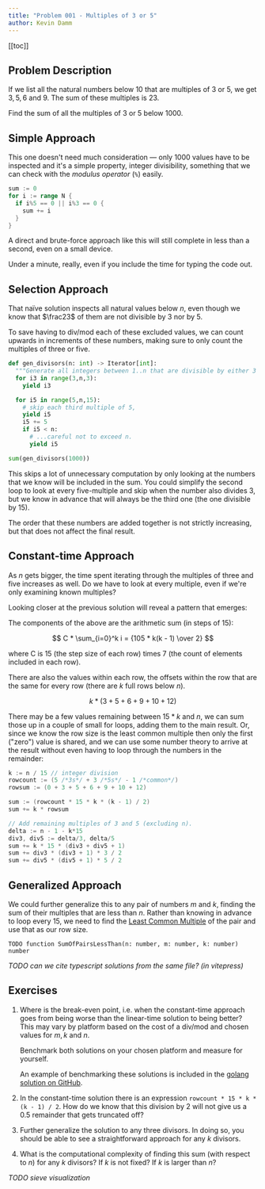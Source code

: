 ```yaml
---
title: "Problem 001 - Multiples of 3 or 5"
author: Kevin Damm
---
```


[[toc]]

## Problem Description

If we list all the natural numbers below $10$ that are multiples of $3$ or $5$,
we get $3, 5, 6$ and $9$. The sum of these multiples is $23$.

Find the sum of all the multiples of $3$ or $5$ below $1000$.


## Simple Approach

This one doesn't need much consideration &mdash; only 1000 values have to be
inspected and it's a simple property, integer divisibility, something that we
can check with the _modulus operator_ (`%`) easily.

```go
sum := 0
for i := range N {
  if i%5 == 0 || i%3 == 0 {
    sum += i
  }
}
```

A direct and brute-force approach like this will still complete in less than a
second, even on a small device.

Under a minute, really, even if you include the time for typing the code out.


## Selection Approach

That naïve solution inspects all natural values below $n$, even though we know
that $\frac23$ of them are not divisible by $3$ nor by $5$. 

To save having to div/mod each of these excluded values, we can count upwards
in increments of these numbers, making sure to only count the multiples of three
or five.

```python
def gen_divisors(n: int) -> Iterator[int]:
  """Generate all integers between 1..n that are divisible by either 3 or 5."""
  for i3 in range(3,n,3):
    yield i3

  for i5 in range(5,n,15):
    # skip each third multiple of 5,
    yield i5
    i5 += 5
    if i5 < n:
      # ...careful not to exceed n.
      yield i5

sum(gen_divisors(1000))
```

This skips a lot of unnecessary computation by only looking at the numbers that
we know will be included in the sum.  You could simplify the second loop to look
at every five-multiple and skip when the number also divides $3$, but we know in
advance that will always be the third one (the one divisible by $15$).

The order that these numbers are added together is not strictly increasing, but
that does not affect the final result.


## Constant-time Approach

As $n$ gets bigger, the time spent iterating through the multiples of three and
five increases as well.  Do we have to look at every multiple, even if we're
only examining known multiples?

Looking closer at the previous solution will reveal a pattern that emerges:

<div class="numbergrid" data-id="sieve"></div>

The components of the above are the arithmetic sum (in steps of 15):

$$ C * \sum_{i=0}^k i = {105 * k(k - 1) \over 2} $$

where C is 15 (the step size of each row) times 7 (the count of elements
included in each row).

There are also the values within each row, the offsets within the row that are
the same for every row (there are $k$ full rows below $n$).

$$ k * (3 + 5 + 6 + 9 + 10 + 12)  $$

There may be a few values remaining between $15*k$ and $n$, we can sum those up
in a couple of small for loops, adding them to the main result.  Or, since we
know the row size is the least common multiple then only the first ("zero")
value is shared, and we can use some number theory to arrive at the result
without even having to loop through the numbers in the remainder:

```go
k := n / 15 // integer division
rowcount := (5 /*3s*/ + 3 /*5s*/ - 1 /*common*/)
rowsum := (0 + 3 + 5 + 6 + 9 + 10 + 12)

sum := (rowcount * 15 * k * (k - 1) / 2)
sum += k * rowsum

// Add remaining multiples of 3 and 5 (excluding n).
delta := n - 1 - k*15
div3, div5 := delta/3, delta/5
sum += k * 15 * (div3 + div5 + 1)
sum += div3 * (div3 + 1) * 3 / 2
sum += div5 * (div5 + 1) * 5 / 2
```


## Generalized Approach

We could further generalize this to any pair of numbers $m$ and $k$, finding the
sum of their multiples that are less than $n$.  Rather than knowing in advance
to loop every 15, we need to find the
[Least Common Multiple](https://en.wikipedia.org/wiki/Least_common_multiple)
of the pair and use that as our row size.

```
TODO function SumOfPairsLessThan(n: number, m: number, k: number) number
```

_TODO can we cite typescript solutions from the same file? (in vitepress)_ 


## Exercises

1. Where is the break-even point, i.e. when the constant-time approach goes from
   being worse than the linear-time solution to being better?  This may vary by 
   platform based on the cost of a div/mod and chosen values for $m, k$ and $n$.

   Benchmark both solutions on your chosen platform and measure for yourself.

   An example of benchmarking these solutions is included in the 
   [golang solution on GitHub](
    https://github.com/kevindamm/projecteuler/tree/main/golang/p001).


2. In the constant-time solution there is an expression
   `rowcount * 15 * k * (k - 1) / 2`.  How do we know that this division by $2$
   will not give us a $0.5$ remainder that gets truncated off?


3. Further generalize the solution to any three divisors.  In doing so, you
   should be able to see a straightforward approach for any $k$ divisors.


4. What is the computational complexity of finding this sum (with respect to
   $n$) for any $k$ divisors?  If $k$ is not fixed?  If $k$ is larger than $n$?


<script setup lang="ts">
</script>


*TODO sieve visualization*